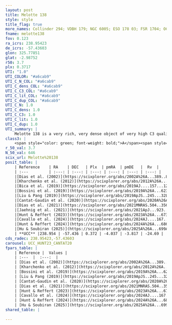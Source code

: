 ```yaml
---
layout: post
title: Melotte 138
style: style
title_flag: true
more_names: Collinder 294; VDBH 179; NGC 6005; ESO 178 03; FSR 1704; OCL 945; vdBergh-Hagen 179; MWSC 2336; FoF 67
fname: melotte138
fov: 0.123
ra_icrs: 238.95423
de_icrs: -57.43603
glon: 325.77851
glat: -2.98752
r50: 3.7
plx: 0.3717
UTI: "1.0"
UTI_COLOR: "#a6cab9"
UTI_C_N_COL: "#a6cab9"
UTI_C_dens_COL: "#a6cab9"
UTI_C_C3_COL: "#a6cab9"
UTI_C_lit_COL: "#a6cab9"
UTI_C_dup_COL: "#a6cab9"
UTI_C_N: 1.0
UTI_C_dens: 1.0
UTI_C_C3: 1.0
UTI_C_lit: 1.0
UTI_C_dup: 1.0
UTI_summary: |
    Melotte 138 is a very rich, very dense object of very high C3 quality. It is very well-studied in the literature.
class3: |
    <span style="color: green; font-weight: bold;">A</span><span style="color: green; font-weight: bold;">A</span>
r_50_val: 3.7
N_50_val: 646
scix_url: Melotte%20138
posit_table: |
    | Reference    | RA    | DEC   | Plx  | pmRA  | pmDE   |  Rv  |
    | :---         | :---: | :---: | :---: | :---: | :---: | :---: |
    |[Dias et al. (2002)](https://scixplorer.org/abs/2002A%26A...389..871D) | 238.95 | -57.437 | -- | -0.26 | -4.06 | -25.2 |
    |[Kharchenko et al. (2012)](https://scixplorer.org/abs/2012A%26A...543A.156K) | 238.995 | -57.44 | -- | 12.12 | 13.26 | -- |
    |[Bica et al. (2019)](https://scixplorer.org/abs/2019AJ....157...12B) | 238.943 | -57.432 | -- | -- | -- | -- |
    |[Bossini et al. (2019)](https://scixplorer.org/abs/2019A%26A...623A.108B) | 238.955 | -57.439 | -- | -- | -- | -- |
    |[Liu & Pang (2019)](https://scixplorer.org/abs/2019ApJS..245...32L) | 238.95 | -57.44 | 0.342 | -4.02 | -3.806 | -- |
    |[Cantat-Gaudin et al. (2020)](https://scixplorer.org/abs/2020A%26A...640A...1C) | 238.955 | -57.439 | 0.362 | -4.011 | -3.81 | -- |
    |[Dias et al. (2021)](https://scixplorer.org/abs/2021MNRAS.504..356D) | 238.959 | -57.442 | 0.365 | -4.019 | -3.801 | -24.365 |
    |[Jaehnig et al. (2021)](https://scixplorer.org/abs/2021ApJ...923..129J) | 238.953 | -57.439 | 0.391 | -4.021 | -3.824 | -- |
    |[Hunt & Reffert (2023)](https://scixplorer.org/abs/2023A%26A...673A.114H) | 238.951 | -57.435 | 0.387 | -4.036 | -3.814 | -20.293 |
    |[Cavallo et al. (2024)](https://scixplorer.org/abs/2024AJ....167...12C) | 238.959 | -57.441 | 0.385 | -- | -- | -- |
    |[Hunt & Reffert (2024)](https://scixplorer.org/abs/2024A%26A...686A..42H) | 238.951 | -57.435 | 0.387 | -4.036 | -3.814 | -20.293 |
    |[Hu & Soubiran (2025)](https://scixplorer.org/abs/2025A%26A...699A.246H) | 238.959 | -57.441 | -- | -- | -- | -- |
    | **UCC** |238.954 | -57.436 | 0.372 | -4.037 | -3.817 | -24.69 | 
cds_radec: 238.95423,-57.43603
carousel: UCC_HUNT23_CANTAT20
fpars_table: |
    | Reference |  Values |
    | :---  |  :---:  |
    | [Dias et al. (2002)](https://scixplorer.org/abs/2002A%26A...389..871D) | `E(B-V)=0.45, Dist=2690.0, Age=9.08` |
    | [Kharchenko et al. (2012)](https://scixplorer.org/abs/2012A%26A...543A.156K) | `e_bv=0.687, distance=1802, log_age=9.06` |
    | [Bossini et al. (2019)](https://scixplorer.org/abs/2019A%26A...623A.108B) | `AV=1.361, Dist=12.073, logA=8.988, Fe/H=0.16` |
    | [Liu & Pang (2019)](https://scixplorer.org/abs/2019ApJS..245...32L) | `Age=1.45, Z=-0.25` |
    | [Cantat-Gaudin et al. (2020)](https://scixplorer.org/abs/2020A%26A...640A...1C) | `AVNN=1.42, DMNN=11.89, AgeNN=9.1` |
    | [Dias et al. (2021)](https://scixplorer.org/abs/2021MNRAS.504..356D) | `Av=1.912, Dist=2238, logage=9.043, [Fe/H]=-0.101` |
    | [Hunt & Reffert (2023)](https://scixplorer.org/abs/2023A%26A...673A.114H) | `AV50=1.726, diffAV50=0.612, MOD50=11.915, logAge50=8.933` |
    | [Cavallo et al. (2024)](https://scixplorer.org/abs/2024AJ....167...12C) | `AV50=1.63, dMod50=11.56, logAge50=9.12, [Fe/H]50=0.19` |
    | [Hunt & Reffert (2024)](https://scixplorer.org/abs/2024A%26A...686A..42H) | `MassJ=4404.54` |
    | [Hu & Soubiran (2025)](https://scixplorer.org/abs/2025A%26A...699A.246H) | `MA22=-0.14, MA23f=-0.13, MA23g=0.16, MZ23=0.0, MK24=-0.11, MF24=-0.09` |
shared_table: |
    
---
```

